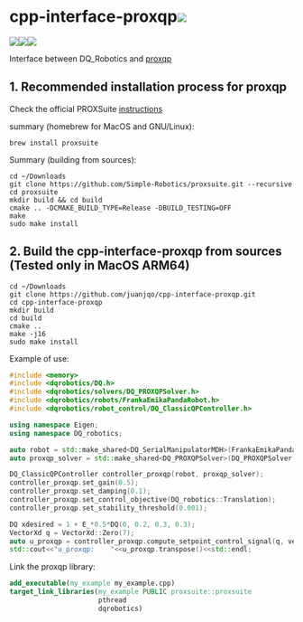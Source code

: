 # cpp-interface-proxqp![](https://img.shields.io/badge/status-experimental-critical)
![](https://img.shields.io/badge/Tests-developer%20workflow-orange)![](https://img.shields.io/badge/Ubuntu%2022.04%20LTS%20(x64)-Unknow-yellow)![](https://img.shields.io/badge/MacOS%2013.1%20(ARM64)%20-passing-passing)

Interface between DQ_Robotics and [proxqp](https://github.com/Simple-Robotics/proxsuite)

## 1. Recommended installation process for proxqp

Check the official PROXSuite [instructions](https://github.com/Simple-Robotics/proxsuite/blob/main/doc/5-installation.md) 

summary (homebrew for MacOS and GNU/Linux):

```shell
brew install proxsuite
```

Summary (building from sources):

```shell
cd ~/Downloads
git clone https://github.com/Simple-Robotics/proxsuite.git --recursive
cd proxsuite
mkdir build && cd build
cmake .. -DCMAKE_BUILD_TYPE=Release -DBUILD_TESTING=OFF
make
sudo make install
```




## 2. Build the cpp-interface-proxqp from sources (Tested only in MacOS ARM64)

```shell
cd ~/Downloads
git clone https://github.com/juanjqo/cpp-interface-proxqp.git
cd cpp-interface-proxqp
mkdir build
cd build
cmake ..
make -j16
sudo make install
```

Example of use:

```CPP
#include <memory>
#include <dqrobotics/DQ.h>
#include <dqrobotics/solvers/DQ_PROXQPSolver.h>
#include <dqrobotics/robots/FrankaEmikaPandaRobot.h>
#include <dqrobotics/robot_control/DQ_ClassicQPController.h>

using namespace Eigen;
using namespace DQ_robotics;

auto robot = std::make_shared<DQ_SerialManipulatorMDH>(FrankaEmikaPandaRobot::kinematics());
auto proxqp_solver = std::make_shared<DQ_PROXQPSolver>(DQ_PROXQPSolver());

DQ_ClassicQPController controller_proxqp(robot, proxqp_solver);
controller_proxqp.set_gain(0.5);
controller_proxqp.set_damping(0.1);
controller_proxqp.set_control_objective(DQ_robotics::Translation);
controller_proxqp.set_stability_threshold(0.001);

DQ xdesired = 1 + E_*0.5*DQ(0, 0.2, 0.3, 0.3);
VectorXd q = VectorXd::Zero(7);
auto u_proxqp = controller_proxqp.compute_setpoint_control_signal(q, vec4(xdesired.translation()));
std::cout<<"u_proxqp:    "<<u_proxqp.transpose()<<std::endl;
```

Link the proxqp library:

```cmake
add_executable(my_example my_example.cpp)
target_link_libraries(my_example PUBLIC proxsuite::proxsuite
                      pthread
                      dqrobotics)
```
